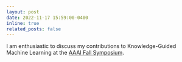 ```yaml
---
layout: post
date: 2022-11-17 15:59:00-0400
inline: true
related_posts: false
---
```


I am enthusiastic to discuss my contributions to Knowledge-Guided Machine Learning at the [AAAI Fall Symposium](https://sites.google.com/vt.edu/kgml-aaai-22).
